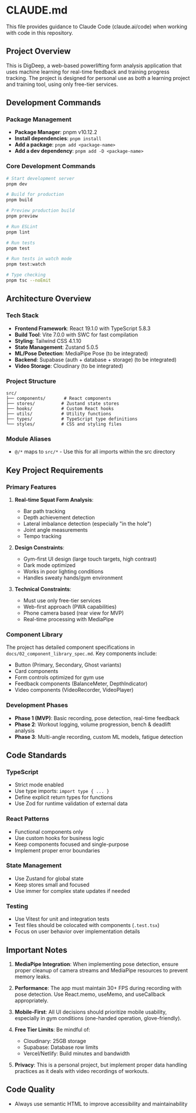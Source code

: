 # CLAUDE.md

This file provides guidance to Claude Code (claude.ai/code) when working with code in this repository.

## Project Overview

This is DigDeep, a web-based powerlifting form analysis application that uses machine learning for real-time feedback and training progress tracking. The project is designed for personal use as both a learning project and training tool, using only free-tier services.

## Development Commands

### Package Management

- **Package Manager**: pnpm v10.12.2
- **Install dependencies**: `pnpm install`
- **Add a package**: `pnpm add <package-name>`
- **Add a dev dependency**: `pnpm add -D <package-name>`

### Core Development Commands

```bash
# Start development server
pnpm dev

# Build for production
pnpm build

# Preview production build
pnpm preview

# Run ESLint
pnpm lint

# Run tests
pnpm test

# Run tests in watch mode
pnpm test:watch

# Type checking
pnpm tsc --noEmit
```

## Architecture Overview

### Tech Stack

- **Frontend Framework**: React 19.1.0 with TypeScript 5.8.3
- **Build Tool**: Vite 7.0.0 with SWC for fast compilation
- **Styling**: Tailwind CSS 4.1.10
- **State Management**: Zustand 5.0.5
- **ML/Pose Detection**: MediaPipe Pose (to be integrated)
- **Backend**: Supabase (auth + database + storage) (to be integrated)
- **Video Storage**: Cloudinary (to be integrated)

### Project Structure

```
src/
├── components/       # React components
├── stores/          # Zustand state stores
├── hooks/           # Custom React hooks
├── utils/           # Utility functions
├── types/           # TypeScript type definitions
└── styles/          # CSS and styling files
```

### Module Aliases

- `@/*` maps to `src/*` - Use this for all imports within the src directory

## Key Project Requirements

### Primary Features

1. **Real-time Squat Form Analysis**:
   - Bar path tracking
   - Depth achievement detection
   - Lateral imbalance detection (especially "in the hole")
   - Joint angle measurements
   - Tempo tracking

2. **Design Constraints**:
   - Gym-first UI design (large touch targets, high contrast)
   - Dark mode optimized
   - Works in poor lighting conditions
   - Handles sweaty hands/gym environment

3. **Technical Constraints**:
   - Must use only free-tier services
   - Web-first approach (PWA capabilities)
   - Phone camera based (rear view for MVP)
   - Real-time processing with MediaPipe

### Component Library

The project has detailed component specifications in `docs/02_component_library_spec.md`. Key components include:

- Button (Primary, Secondary, Ghost variants)
- Card components
- Form controls optimized for gym use
- Feedback components (BalanceMeter, DepthIndicator)
- Video components (VideoRecorder, VideoPlayer)

### Development Phases

- **Phase 1 (MVP)**: Basic recording, pose detection, real-time feedback
- **Phase 2**: Workout logging, volume progression, bench & deadlift analysis
- **Phase 3**: Multi-angle recording, custom ML models, fatigue detection

## Code Standards

### TypeScript

- Strict mode enabled
- Use type imports: `import type { ... }`
- Define explicit return types for functions
- Use Zod for runtime validation of external data

### React Patterns

- Functional components only
- Use custom hooks for business logic
- Keep components focused and single-purpose
- Implement proper error boundaries

### State Management

- Use Zustand for global state
- Keep stores small and focused
- Use immer for complex state updates if needed

### Testing

- Use Vitest for unit and integration tests
- Test files should be colocated with components (`.test.tsx`)
- Focus on user behavior over implementation details

## Important Notes

1. **MediaPipe Integration**: When implementing pose detection, ensure proper cleanup of camera streams and MediaPipe resources to prevent memory leaks.

2. **Performance**: The app must maintain 30+ FPS during recording with pose detection. Use React.memo, useMemo, and useCallback appropriately.

3. **Mobile-First**: All UI decisions should prioritize mobile usability, especially in gym conditions (one-handed operation, glove-friendly).

4. **Free Tier Limits**: Be mindful of:
   - Cloudinary: 25GB storage
   - Supabase: Database row limits
   - Vercel/Netlify: Build minutes and bandwidth

5. **Privacy**: This is a personal project, but implement proper data handling practices as it deals with video recordings of workouts.

## Code Quality

- Always use semantic HTML to improve accessibility and maintainability
